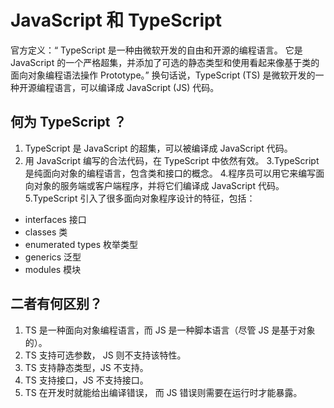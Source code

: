 # JavaScript 和 TypeScript 

官方定义：“ TypeScript 是一种由微软开发的自由和开源的编程语言。
它是 JavaScript 的一个严格超集，并添加了可选的静态类型和使用看起来像基于类的面向对象编程语法操作 Prototype。”
换句话说，TypeScript (TS) 是微软开发的一种开源编程语言，可以编译成 JavaScript (JS) 代码。

## 何为 TypeScript ？
1. TypeScript 是 JavaScript 的超集，可以被编译成 JavaScript 代码。
2. 用 JavaScript 编写的合法代码，在 TypeScript 中依然有效。
3.TypeScript 是纯面向对象的编程语言，包含类和接口的概念。
4.程序员可以用它来编写面向对象的服务端或客户端程序，并将它们编译成 JavaScript 代码。
5.TypeScript 引入了很多面向对象程序设计的特征，包括：
- interfaces  接口
- classes  类
- enumerated types 枚举类型
- generics 泛型
- modules 模块

## 二者有何区别？
1. TS 是一种面向对象编程语言，而 JS 是一种脚本语言（尽管 JS 是基于对象的）。
2. TS 支持可选参数， JS 则不支持该特性。
3. TS 支持静态类型，JS 不支持。
4. TS 支持接口，JS 不支持接口。
5. TS 在开发时就能给出编译错误， 而 JS 错误则需要在运行时才能暴露。
